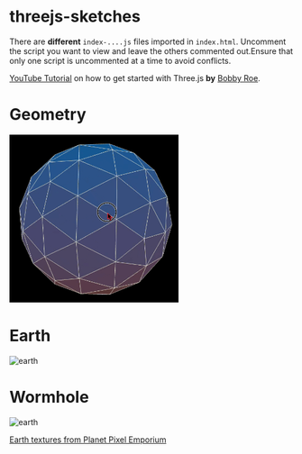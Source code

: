 # threejs-sketches

There are **different** `index-....js` files imported in `index.html`. Uncomment the script you want to view and leave the others commented out.Ensure that only one script is uncommented at a time to avoid conflicts. 

[YouTube Tutorial](https://www.youtube.com/watch?v=UMqNHi1GDAE&t=11s) on how to get started with Three.js **by** [Bobby Roe](https://github.com/bobbyroe).

# Geometry

<img src="./readmeAssets/iso.gif" alt="iso" width="300px">

# Earth

<img src="./readmeAssets/earth.gif" alt="earth" width="300px">

# Wormhole


<img src="./readmeAssets/wormhole.gif" alt="earth" width="300px">


[Earth textures from Planet Pixel Emporium](https://planetpixelemporium.com/earth.html)

